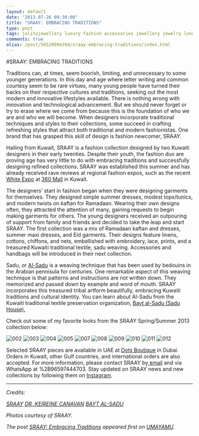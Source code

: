 ```yaml
---
layout: default
date: "2013-07-26 09:30:00"
title: "SRAAY: EMBRACING TRADITIONS"
type: post
tags: jolitajewellery luxury fashion accessories jewellery jewelry london england lithuania artisan craftsmanship heritage tradition culture
comments: true
alias: /post/56520094394/sraay-embracing-traditions/index.html
---
```


#SRAAY: EMBRACING TRADITIONS

Traditions can, at times, seem boorish, limiting, and unnecessary to some younger generations. In this day and age where letter writing and common courtesy seem to be rare virtues, many young people have turned their backs on their respective cultures and traditions, seeking out the most modern and innovative lifestyles available. There is nothing wrong with innovation and technological advancement. But we should never forget or try to erase where we come from because this is the foundation of who we are and who we will become. When designers incorporate traditional techniques and styles to their collections, some succeed in crafting refreshing styles that attract both traditional and modern fashionistas. One brand that has grasped this skill of design is fashion newcomer, SRAAY.

Hailing from Kuwait, SRAAY is a fashion collection designed by two Kuwaiti designers in their early twenties. Despite their youth, the fashion duo are proving age has very little to do with embracing traditions and successfully designing refined collections. SRAAY was established this summer and has already received rave reviews at regional fashion expos, such as the recent [White Expo][2] at [360 Mall][3] in Kuwait.

The designers’ start in fashion began when they were designing garments for themselves. They designed simple summer dresses, modest tops/tunics, and modern twists on kaftan for Ramadaan. Wearing their own designs often, they attracted the attention of many, gaining requests to begin making garments for others. The young designers received an outpouring of support from family and friends and decided to take the leap and start SRAAY. The first collection was a mix of Ramadaan kaftan and dresses, summer maxi dresses, and Eid garments. Their designs feature linens, cottons, chiffons, and nets, embellished with embroidery, lace, prints, and a treasured Kuwaiti traditional textile, sadu weaving. Accessories and handbags will be introduced in their next collection.

Sadu, or [Al-Sadu][4] is a weaving technique that has been used by bedouins in the Arabian pennisula for centuries. One remarkable aspect of this weaving technique is that patterns and instructions are not written down. They memorized and passed down by example and word of mouth. SRAAY incorporates this treasured tribal artform beautifully, embracing Kuwaiti traditions and cultural identity. You can learn about Al-Sadu from the Kuwaiti traditional textile preservation organization, [Bayt al-Sadu (Sadu House).][5]

Check out some of my favorite looks from the SRAAY Spring/Summer 2013 collection below:

![002][6] ![003][7] ![004][8] ![005][9] ![007][10] ![008][11] ![009][12] ![010][13] ![011][14] ![012][15]

Selected SRAAY pieces are available in UAE at [Dots Boutique][16] in Dubai. Orders in Kuwait, other Gulf countries, and international orders are also accepted. For more information, please contact SRAAY by[ email][17] and via WhatsApp at %2B96597444703. Stay updated on SRAAY news and new collections by following them on [Instagram][18].

* * *

_Credits:_

_[SRAAY][19]
[DR. KEIREINE CANAVAN][20]
[BAYT AL-SADU][21]_

_Photos courtesy of SRAAY._

_The post [SRAAY: Embracing Traditions][22]&nbsp;appeared first on&nbsp;[UMAYAMU][23]._

   [1]: http://farm4.staticflickr.com/3755/9366915572_ff69d91c1b_o.jpg
   [2]: http://instagram.com/whitexpo (WHITE EXPO)
   [3]: http://www.360mall.com/ (360 MALL)
   [4]: http://alsaduweaving.wordpress.com/al-sadu/ (Al-Sadu)
   [5]: http://www.alsadu.org.kw/home.php (Bayt al-Sadu)
   [6]: http://farm6.staticflickr.com/5472/9366915190_10c9bf730a_o.jpg
   [7]: http://farm8.staticflickr.com/7437/9366915022_5bd0d6fb06_o.jpg
   [8]: http://farm8.staticflickr.com/7457/9364134809_f49c8ceb75_o.jpg
   [9]: http://farm8.staticflickr.com/7381/9366915344_1306b34e9c_o.jpg
   [10]: http://farm6.staticflickr.com/5490/9366915226_c52f025a57_o.jpg
   [11]: http://farm4.staticflickr.com/3697/9364134359_fb4d2edfc6_o.jpg
   [12]: http://farm4.staticflickr.com/3748/9366915858_6918c5ebda_o.jpg
   [13]: http://farm4.staticflickr.com/3810/9364134621_1dbbd79071_o.jpg
   [14]: http://farm4.staticflickr.com/3727/9364135043_d5dbfc707d_o.jpg
   [15]: http://farm6.staticflickr.com/5530/9364134173_1e4502446e_o.jpg
   [16]: http://instagram.com/dotsboutique (DOTS BOUTIQUE DUBAI)
   [17]: mailto:sraay.kwt@gmail.com?subject=Hello%20SRAAY!&amp;body=I%20saw%20your%20feature%20on%20UMAYAMU%20and%20want%20more%20information%20about%20your%20collection.
   [18]: https://instagram.com/sraay_kwt (@SRAAY_KWT)
   [19]: https://instagram.com/sraay_kwt (SRAAY)
   [20]: http://alsaduweaving.wordpress.com/ (AL-SADU WEAVING IN KUWAIT)
   [21]: http://www.alsadu.org.kw/home.php (BAYT AL-SADU)
   [22]: http://www.umayamu.com/post/56520094394/sraay-embracing-traditions (SRAAY: Embracing Traditions)
   [23]: http://www.umayamu.com (UMAYAMU)
